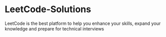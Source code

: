 # LeetCode-Solutions
LeetCode is the best platform to help you enhance your skills, expand your knowledge and prepare for technical interviews
